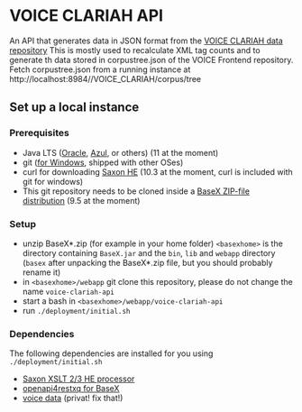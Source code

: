 VOICE CLARIAH API
==============

An API that generates data in JSON format from the [VOICE CLARIAH data repository](https://gitlab.com/acdh-oeaw/voice/voice_data)
This is mostly used to recalculate XML tag counts and to generate th data stored in corpustree.json
of the VOICE Frontend repository.
Fetch corpustree.json from a running instance at http://localhost:8984//VOICE_CLARIAH/corpus/tree

Set up a local instance
-----------------------

### Prerequisites


* Java LTS ([Oracle](https://www.oracle.com/java/technologies/javase-downloads.html),
  [Azul](https://www.azul.com/downloads/zulu-community/?version=java-11-lts&package=jdk),
  or others) (11 at the moment)
* git ([for Windows](https://gitforwindows.org/), shipped with other OSes)
* curl for downloading [Saxon HE](https://www.saxonica.com/download/java.xml)
  (10.3 at the moment, curl is included with git for windows)
* This git repository needs to be cloned inside a [BaseX ZIP-file distribution](https://basex.org/download/)
  (9.5 at the moment)


### Setup

* unzip BaseX*.zip (for example in your home folder)
  `<basexhome>` is the directory containing `BaseX.jar` and the `bin`, `lib` and
  `webapp` directory (`basex` after unpacking the BaseX*.zip file, but you should
  probably rename it)
* in `<basexhome>/webapp` git clone this repository,
  please do not change the name `voice-clariah-api`
* start a bash in `<basexhome>/webapp/voice-clariah-api`
* run `./deployment/initial.sh`

### Dependencies

The following dependencies are installed for you using `./deployment/initial.sh`

* [Saxon XSLT 2/3 HE processor](https://www.saxonica.com/download/java.xml)
* [openapi4restxq for BaseX](https://github.com/acdh-oeaw/openapi4restxq/tree/master_basex)
* [voice data](https://gitlab.com/acdh-oeaw/voice/voice_data) (privat! fix that!)
